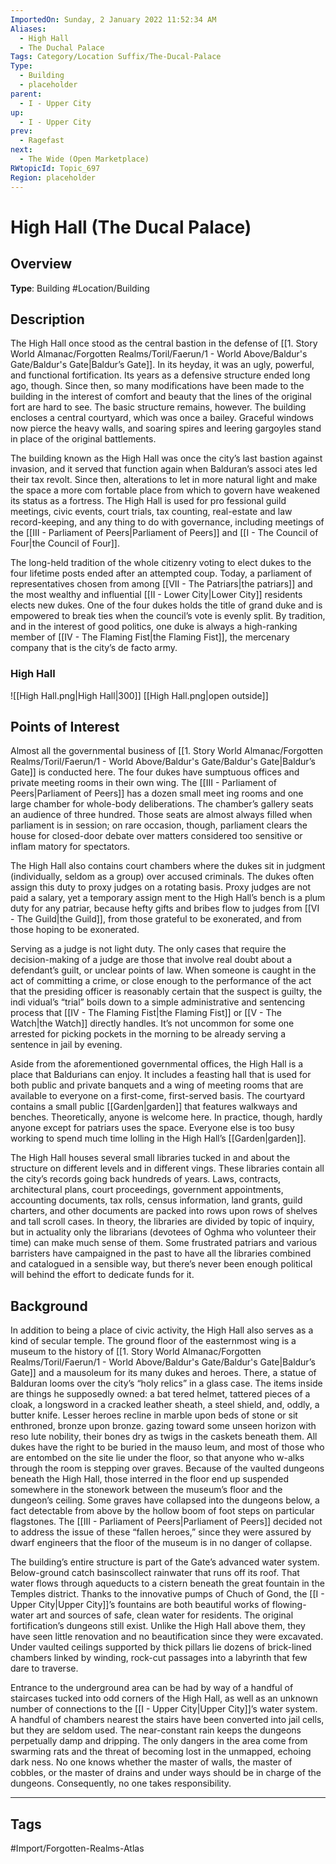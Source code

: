 ```yaml
---
ImportedOn: Sunday, 2 January 2022 11:52:34 AM
Aliases:
  - High Hall
  - The Duchal Palace
Tags: Category/Location Suffix/The-Ducal-Palace
Type:
  - Building
  - placeholder
parent:
  - I - Upper City
up:
  - I - Upper City
prev:
  - Ragefast
next:
  - The Wide (Open Marketplace)
RWtopicId: Topic_697
Region: placeholder
---
```

# High Hall (The Ducal Palace)
## Overview
**Type**: Building
#Location/Building

## Description
The High Hall once stood as the central bastion in the defense of [[1. Story World Almanac/Forgotten Realms/Toril/Faerun/1 - World Above/Baldur's Gate/Baldur's Gate|Baldur’s Gate]]. In its heyday, it was an ugly, powerful, and functional fortification. Its years as a defensive structure ended long ago, though. Since then, so many modifications have been made to the building in the interest of comfort and beauty that the lines of the original fort are hard to see. The basic structure remains, however. The building encloses a central courtyard, which was once a bailey. Graceful windows now pierce the heavy walls, and soaring spires and leering gargoyles stand in place of the original battlements.

The building known as the High Hall was once the city’s last bastion against invasion, and it served that function again when Balduran’s associ ates led their tax revolt. Since then, alterations to let in more natural light and make the space a more com fortable place from which to govern have weakened its status as a fortress. The High Hall is used for pro fessional guild meetings, civic events, court trials, tax counting, real-estate and law record-keeping, and any thing to do with governance, including meetings of the [[III - Parliament of Peers|Parliament of Peers]] and [[I - The Council of Four|the Council of Four]].

The long-held tradition of the whole citizenry voting to elect dukes to the four lifetime posts ended after an attempted coup. Today, a parliament of representatives chosen from among [[VII - The Patriars|the patriars]] and the most wealthy and influential [[II - Lower City|Lower City]] residents elects new dukes. One of the four dukes holds the title of grand duke and is empowered to break ties when the council’s vote is evenly split. By tradition, and in the interest of good politics, one duke is always a high-ranking member of [[IV - The Flaming Fist|the Flaming Fist]], the mercenary company that is the city’s de facto army.

### High Hall
![[High Hall.png|High Hall|300]]
[[High Hall.png|open outside]]

## Points of Interest
Almost all the governmental business of [[1. Story World Almanac/Forgotten Realms/Toril/Faerun/1 - World Above/Baldur's Gate/Baldur's Gate|Baldur’s Gate]] is conducted here. The four dukes have sumptuous offices and private meeting rooms in their own wing. The [[III - Parliament of Peers|Parliament of Peers]] has a dozen small meet ing rooms and one large chamber for whole-body deliberations. The chamber’s gallery seats an audience of three hundred. Those seats are almost always filled when parliament is in session; on rare occasion, though, parliament clears the house for closed-door debate over matters considered too sensitive or inflam matory for spectators.

The High Hall also contains court chambers where the dukes sit in judgment (individually, seldom as a group) over accused criminals. The dukes often assign this duty to proxy judges on a rotating basis. Proxy judges are not paid a salary, yet a temporary assign ment to the High Hall’s bench is a plum duty for any patriar, because hefty gifts and bribes flow to judges from [[VI - The Guild|the Guild]], from those grateful to be exonerated, and from those hoping to be exonerated.

Serving as a judge is not light duty. The only cases that require the decision-making of a judge are those that involve real doubt about a defendant’s guilt, or unclear points of law. When someone is caught in the act of committing a crime, or close enough to the performance of the act that the presiding officer is reasonably certain that the suspect is guilty, the indi vidual’s “trial” boils down to a simple administrative and sentencing process that [[IV - The Flaming Fist|the Flaming Fist]] or [[V - The Watch|the Watch]] directly handles. It’s not uncommon for some one arrested for picking pockets in the morning to be already serving a sentence in jail by evening.

Aside from the aforementioned governmental offices, the High Hall is a place that Baldurians can enjoy. It includes a feasting hall that is used for both public and private banquets and a wing of meeting rooms that are available to everyone on a first-come, first-served basis. The courtyard contains a small public [[Garden|garden]] that features walkways and benches. Theoretically, anyone is welcome here. In practice, though, hardly anyone except for patriars uses the space. Everyone else is too busy working to spend much time lolling in the High Hall’s [[Garden|garden]].

The High Hall houses several small libraries tucked in and about the structure on different levels and in different vings. These libraries contain all the city’s records going back hundreds of years. Laws, contracts, architectural plans, court proceedings, government appointments, accounting documents, tax rolls, census information, land grants, guild charters, and other documents are packed into rows upon rows of shelves and tall scroll cases. In theory, the libraries are divided by topic of inquiry, but in actuality only the librarians (devotees of Oghma who volunteer their time) can make much sense of them. Some frustrated patriars and various barristers have campaigned in the past to have all the libraries combined and catalogued in a sensible way, but there’s never been enough political will behind the effort to dedicate funds for it.

## Background
In addition to being a place of civic activity, the High Hall also serves as a kind of secular temple. The ground floor of the easternmost wing is a museum to the history of [[1. Story World Almanac/Forgotten Realms/Toril/Faerun/1 - World Above/Baldur's Gate/Baldur's Gate|Baldur’s Gate]] and a mausoleum for its many dukes and heroes. There, a statue of Balduran looms over the city’s “holy relics” in a glass case. The items inside are things he supposedly owned: a bat tered helmet, tattered pieces of a cloak, a longsword in a cracked leather sheath, a steel shield, and, oddly, a butter knife. Lesser heroes recline in marble upon beds of stone or sit enthroned, bronze upon bronze. gazing toward some unseen horizon with reso lute nobility, their bones dry as twigs in the caskets beneath them. All dukes have the right to be buried in the mauso leum, and most of those who are entombed on the site lie under the floor, so that anyone who w-alks through the room is stepping over graves. Because of the vaulted dungeons beneath the High Hall, those interred in the floor end up suspended somewhere in the stonework between the museum’s floor and the dungeon’s ceiling. Some graves have collapsed into the dungeons below, a fact detectable from above by the hollow boom of foot steps on particular flagstones. The [[III - Parliament of Peers|Parliament of Peers]] decided not to address the issue of these “fallen heroes,” since they were assured by dwarf engineers that the floor of the museum is in no danger of collapse.

The building’s entire structure is part of the Gate’s advanced water system. Below-ground catch basinscollect rainwater that runs off its roof. That water flows through aqueducts to a cistern beneath the great fountain in the Temples district. Thanks to the innovative pumps of Chuch of Gond, the [[I - Upper City|Upper City]]’s fountains are both beautiful works of flowing-water art and sources of safe, clean water for residents. The original fortification’s dungeons still exist. Unlike the High Hall above them, they have seen little renovation and no beautification since they were excavated. Under vaulted ceilings supported by thick pillars lie dozens of brick-lined chambers linked by winding, rock-cut passages into a labyrinth that few dare to traverse.

Entrance to the underground area can be had by way of a handful of staircases tucked into odd corners of the High Hall, as well as an unknown number of connections to the [[I - Upper City|Upper City]]’s water system. A handful of chambers nearest the stairs have been converted into jail cells, but they are seldom used. The near-constant rain keeps the dungeons perpetually damp and dripping. The only dangers in the area come from swarming rats and the threat of becoming lost in the unmapped, echoing dark ness. No one knows whether the master of walls, the master of cobbles, or the master of drains and under ways should be in charge of the dungeons. Consequently, no one takes responsibility.


---
## Tags
#Import/Forgotten-Realms-Atlas

